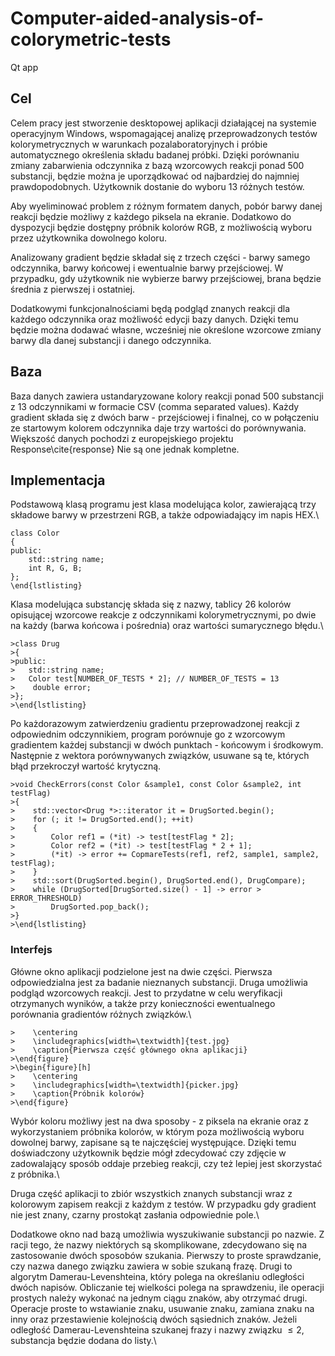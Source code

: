 # Computer-aided-analysis-of-colorymetric-tests
Qt app

## Cel

Celem pracy jest stworzenie desktopowej aplikacji działającej na systemie operacyjnym Windows, wspomagającej analizę przeprowadzonych testów kolorymetrycznych w warunkach pozalaboratoryjnych i próbie automatycznego określenia składu badanej próbki. Dzięki porównaniu zmiany zabarwienia odczynnika z bazą wzorcowych reakcji ponad 500 substancji, będzie można je uporządkować od najbardziej do najmniej prawdopodobnych. Użytkownik dostanie do wyboru 13 różnych testów.

Aby wyeliminować problem z różnym formatem danych, pobór barwy danej reakcji będzie możliwy z każdego piksela na ekranie. Dodatkowo do dyspozycji będzie dostępny próbnik kolorów RGB, z możliwością wyboru przez użytkownika dowolnego koloru.

Analizowany gradient będzie składał się z trzech części - barwy samego odczynnika, barwy końcowej i ewentualnie barwy przejściowej. W przypadku, gdy użytkownik nie wybierze barwy przejściowej, brana będzie średnia z pierwszej i ostatniej.

Dodatkowymi funkcjonalnościami będą podgląd znanych reakcji dla każdego odczynnika oraz możliwość edycji bazy danych. Dzięki temu będzie można dodawać własne, wcześniej nie określone wzorcowe zmiany barwy dla danej substancji i danego odczynnika.

## Baza

Baza danych zawiera ustandaryzowane kolory reakcji ponad 500 substancji z 13 odczynnikami w formacie CSV (comma separated values). Każdy gradient składa się z dwóch barw - przejściowej i finalnej, co w połączeniu ze startowym kolorem odczynnika daje trzy wartości do porównywania. Większość danych pochodzi z europejskiego projektu Response\cite{response} Nie są one jednak kompletne.

## Implementacja

Podstawową klasą programu jest klasa modelująca kolor, zawierającą trzy składowe barwy w przestrzeni RGB, a także odpowiadający im napis HEX.\\
```\begin{lstlisting}[language=C++]
class Color
{
public:
    std::string name;
    int R, G, B;
};
\end{lstlisting}
```

Klasa modelująca substancję składa się z nazwy, tablicy 26 kolorów opisującej wzorcowe reakcje z odczynnikami kolorymetrycznymi, po dwie na każdy (barwa końcowa i pośrednia) oraz wartości sumarycznego błędu.\\
 ```\begin{lstlisting}[language=C++]
 >class Drug
 >{
 >public:
 >   std::string name;
 >   Color test[NUMBER_OF_TESTS * 2]; // NUMBER_OF_TESTS = 13
>    double error;
>};
>\end{lstlisting}
```

Po każdorazowym zatwierdzeniu gradientu przeprowadzonej reakcji z odpowiednim odczynnikiem, program porównuje go z wzorcowym gradientem każdej substancji w dwóch punktach - końcowym i środkowym. Następnie z wektora porównywanych związków, usuwane są te, których błąd przekroczył wartość krytyczną.
```>\begin{lstlisting}[language=C++]
>void CheckErrors(const Color &sample1, const Color &sample2, int testFlag)
>{
>    std::vector<Drug *>::iterator it = DrugSorted.begin();
>    for (; it != DrugSorted.end(); ++it)
>    {
>        Color ref1 = (*it) -> test[testFlag * 2];
>        Color ref2 = (*it) -> test[testFlag * 2 + 1];
>        (*it) -> error += CopmareTests(ref1, ref2, sample1, sample2, testFlag);
>    }
>    std::sort(DrugSorted.begin(), DrugSorted.end(), DrugCompare);
>    while (DrugSorted[DrugSorted.size() - 1] -> error > ERROR_THRESHOLD)
>        DrugSorted.pop_back();
>}
>\end{lstlisting}
```
### Interfejs
Główne okno aplikacji podzielone jest na dwie części. Pierwsza odpowiedzialna jest za badanie nieznanych substancji. Druga umożliwia podgląd wzorcowych reakcji. Jest to przydatne w celu weryfikacji otrzymanych wyników, a także przy konieczności ewentualnego porównania gradientów różnych związków.\\
```>\begin{figure}[H]
>    \centering
>    \includegraphics[width=\textwidth]{test.jpg}
>    \caption{Pierwsza część głównego okna aplikacji}
>\end{figure}
>\begin{figure}[h]
>    \centering
>    \includegraphics[width=\textwidth]{picker.jpg}
>    \caption{Próbnik kolorów}
>\end{figure}
```
Wybór koloru możliwy jest na dwa sposoby - z piksela na ekranie oraz z wykorzystaniem próbnika kolorów, w którym poza możliwością wyboru dowolnej barwy, zapisane są te najczęściej występujące. Dzięki temu doświadczony użytkownik będzie mógł zdecydować czy zdjęcie w zadowalający sposób oddaje przebieg reakcji, czy też lepiej jest skorzystać z próbnika.\\

Druga część aplikacji to zbiór wszystkich znanych substancji wraz z kolorowym zapisem reakcji z każdym z testów. W przypadku gdy gradient nie jest znany, czarny prostokąt zasłania odpowiednie pole.\\

Dodatkowe okno nad bazą umożliwia wyszukiwanie substancji po nazwie. Z racji tego, że nazwy niektórych są skomplikowane, zdecydowano się na zastosowanie dwóch sposobów szukania. Pierwszy to proste sprawdzanie, czy nazwa danego związku zawiera w sobie szukaną frazę. Drugi to algorytm Damerau-Levenshteina, który polega na określaniu odległości dwóch napisów. Obliczanie tej wielkości polega na sprawdzeniu, ile operacji prostych należy wykonać na jednym ciągu znaków, aby otrzymać drugi. Operacje proste to wstawianie znaku, usuwanie znaku, zamiana znaku na inny oraz przestawienie kolejnością dwóch sąsiednich znaków. Jeżeli odległość Damerau-Levenshteina szukanej frazy i nazwy związku  $\leq 2$, substancja będzie dodana do listy.\\
